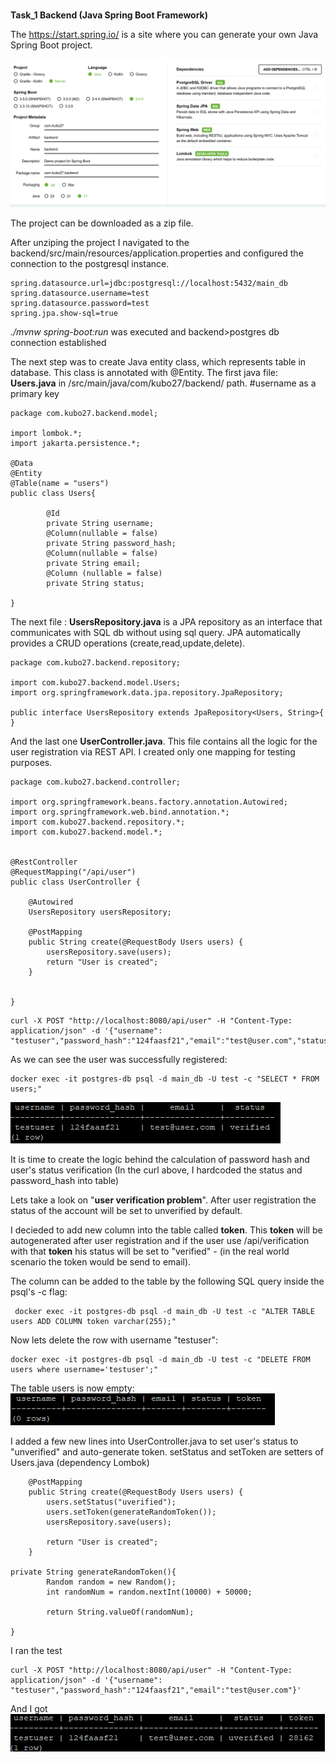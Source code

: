 <br><b>Task_1 Backend (Java Spring Boot Framework)</b>

The https://start.spring.io/ is a site where you can generate your own Java Spring Boot project.

![alt text](images/image.png)

The project can be downloaded as a zip file.

After unziping the project I navigated to the backend/src/main/resources/application.properties and configured the connection to the postgresql instance.
```
spring.datasource.url=jdbc:postgresql://localhost:5432/main_db
spring.datasource.username=test
spring.datasource.password=test
spring.jpa.show-sql=true
```
<i> ./mvnw spring-boot:run </i> was executed and backend>postgres db connection established

The next step was to create Java entity class, which represents table in database. This class is annotated with @Entity.
The first java file: <b>Users.java</b> in /src/main/java/com/kubo27/backend/ path. 
#username as a primary key
```
package com.kubo27.backend.model;

import lombok.*;
import jakarta.persistence.*;

@Data
@Entity
@Table(name = "users")
public class Users{

        @Id
        private String username;
        @Column(nullable = false)
        private String password_hash;
        @Column(nullable = false)
        private String email;
        @Column (nullable = false)
        private String status;

}
```


The next file : <b>UsersRepository.java</b> is a JPA repository as an interface that communicates with SQL db without using sql query. JPA automatically provides a CRUD operations (create,read,update,delete).
 

```
package com.kubo27.backend.repository;

import com.kubo27.backend.model.Users;
import org.springframework.data.jpa.repository.JpaRepository;

public interface UsersRepository extends JpaRepository<Users, String>{
}
```


And the last one <b>UserController.java</b>. This file contains all the logic for the user registration via REST API.
I created only one mapping for testing purposes.


```
package com.kubo27.backend.controller;

import org.springframework.beans.factory.annotation.Autowired;
import org.springframework.web.bind.annotation.*;
import com.kubo27.backend.repository.*;
import com.kubo27.backend.model.*;


@RestController
@RequestMapping("/api/user")
public class UserController {

    @Autowired
    UsersRepository usersRepository;

    @PostMapping
    public String create(@RequestBody Users users) {
        usersRepository.save(users);
        return "User is created";
    }


}
```


```
curl -X POST "http://localhost:8080/api/user" -H "Content-Type: application/json" -d '{"username": "testuser","password_hash":"124faasf21","email":"test@user.com","status":"verified"}'
```
As we can see the user was successfully registered:
```
docker exec -it postgres-db psql -d main_db -U test -c "SELECT * FROM users;"
```
![alt text](images/image-1.png)


It is time to create the logic behind the calculation of password hash and user's status verification (In the curl above, I hardcoded the status and password_hash into table)

Lets take a look on "<b>user verification problem</b>". After user registration the status of the account will be set to unverified by default.

I decieded to add new column into the table called <b>token</b>. This <b>token</b> will be autogenerated after user registration and if the user use /api/verification with that <b>token</b> his status will be set to "verified" - (in the real world scenario the token would be send to email).

The column can be added to the table by the following SQL query inside the psql's -c flag:
```
 docker exec -it postgres-db psql -d main_db -U test -c "ALTER TABLE users ADD COLUMN token varchar(255);"
```
Now lets delete the row with username "testuser":
```
docker exec -it postgres-db psql -d main_db -U test -c "DELETE FROM users where username='testuser';"
```
The table users is now empty:
![alt text](images/image_2.png)

I added a few new lines into UserController.java to set user's status to "unverified" and auto-generate token. setStatus and setToken are setters of Users.java (dependency Lombok) 
```
    @PostMapping
    public String create(@RequestBody Users users) {
        users.setStatus("uverified");
        users.setToken(generateRandomToken());
        usersRepository.save(users);

        return "User is created";
    }

private String generateRandomToken(){
        Random random = new Random();
        int randomNum = random.nextInt(10000) + 50000;

        return String.valueOf(randomNum);

}
```

I ran the test
```
curl -X POST "http://localhost:8080/api/user" -H "Content-Type: application/json" -d '{"username": "testuser","password_hash":"124faasf21","email":"test@user.com"}'
```
And I got
![alt text](images/image3.png)